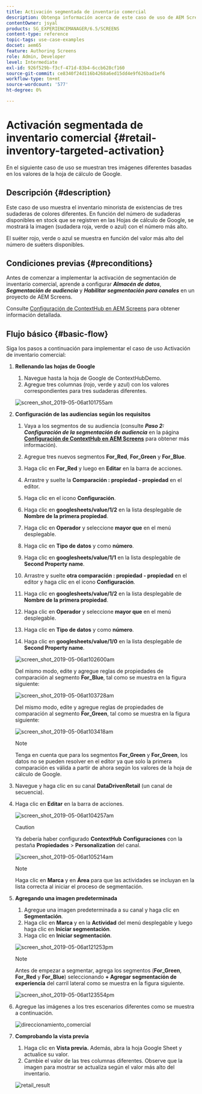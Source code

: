 ```yaml
---
title: Activación segmentada de inventario comercial
description: Obtenga información acerca de este caso de uso de AEM Screens que muestra el inventario de existencias minoristas de tres sudaderas de colores diferentes.
contentOwner: jsyal
products: SG_EXPERIENCEMANAGER/6.5/SCREENS
content-type: reference
topic-tags: use-case-examples
docset: aem65
feature: Authoring Screens
role: Admin, Developer
level: Intermediate
exl-id: 926f529b-f3cf-471d-83b4-6ccb628cf160
source-git-commit: ce8340f24d116b4268a6ed15dd4e9f626bad1ef6
workflow-type: tm+mt
source-wordcount: '577'
ht-degree: 0%

---
```


# Activación segmentada de inventario comercial {#retail-inventory-targeted-activation}

En el siguiente caso de uso se muestran tres imágenes diferentes basadas en los valores de la hoja de cálculo de Google.

## Descripción {#description}

Este caso de uso muestra el inventario minorista de existencias de tres sudaderas de colores diferentes. En función del número de sudaderas disponibles en stock que se registren en las Hojas de cálculo de Google, se mostrará la imagen (sudadera roja, verde o azul) con el número más alto.

El suéter rojo, verde o azul se muestra en función del valor más alto del número de suéters disponibles.

## Condiciones previas {#preconditions}

Antes de comenzar a implementar la activación de segmentación de inventario comercial, aprende a configurar ***Almacén de datos***, ***Segmentación de audiencia*** y ***Habilitar segmentación para canales*** en un proyecto de AEM Screens.

Consulte [Configuración de ContextHub en AEM Screens](configuring-context-hub.md) para obtener información detallada.

## Flujo básico {#basic-flow}

Siga los pasos a continuación para implementar el caso de uso Activación de inventario comercial:

1. **Rellenando las hojas de Google**

   1. Navegue hasta la hoja de Google de ContextHubDemo.
   1. Agregue tres columnas (rojo, verde y azul) con los valores correspondientes para tres sudaderas diferentes.

   ![screen_shot_2019-05-06at101755am](assets/screen_shot_2019-05-06at101755am.png)

1. **Configuración de las audiencias según los requisitos**

   1. Vaya a los segmentos de su audiencia (consulte ***Paso 2: Configuración de la segmentación de audiencia*** en la página **[Configuración de ContextHub en AEM Screens](configuring-context-hub.md)** para obtener más información).

   1. Agregue tres nuevos segmentos **For_Red**, **For_Green** y **For_Blue**.

   1. Haga clic en **For_Red** y luego en **Editar** en la barra de acciones.

   1. Arrastre y suelte la **Comparación : propiedad - propiedad** en el editor.
   1. Haga clic en el icono **Configuración**.
   1. Haga clic en **googlesheets/value/1/2** en la lista desplegable de **Nombre de la primera propiedad**.
   1. Haga clic en **Operador** y seleccione **mayor que** en el menú desplegable.
   1. Haga clic en **Tipo de datos** y como **número**.
   1. Haga clic en **googlesheets/value/1/1** en la lista desplegable de **Second Property name**.
   1. Arrastre y suelte **otra comparación : propiedad - propiedad** en el editor y haga clic en el icono **Configuración**.
   1. Haga clic en **googlesheets/value/1/2** en la lista desplegable de **Nombre de la primera propiedad**.
   1. Haga clic en **Operador** y seleccione **mayor que** en el menú desplegable.
   1. Haga clic en **Tipo de datos** y como **número**.
   1. Haga clic en **googlesheets/value/1/0** en la lista desplegable de **Second Property name**.

   ![screen_shot_2019-05-06at102600am](assets/screen_shot_2019-05-06at102600am.png)

   Del mismo modo, edite y agregue reglas de propiedades de comparación al segmento **For_Blue**, tal como se muestra en la figura siguiente:

   ![screen_shot_2019-05-06at103728am](assets/screen_shot_2019-05-06at103728am.png)

   Del mismo modo, edite y agregue reglas de propiedades de comparación al segmento **For_Green**, tal como se muestra en la figura siguiente:

   ![screen_shot_2019-05-06at103418am](assets/screen_shot_2019-05-06at103418am.png)

   >[!NOTE]
   >
   >Tenga en cuenta que para los segmentos **For_Green** y **For_Green**, los datos no se pueden resolver en el editor ya que solo la primera comparación es válida a partir de ahora según los valores de la hoja de cálculo de Google.

1. Navegue y haga clic en su canal **DataDrivenRetail** (un canal de secuencia).
1. Haga clic en **Editar** en la barra de acciones.

   ![screen_shot_2019-05-06at104257am](assets/screen_shot_2019-05-06at104257am.png)

   >[!CAUTION]
   >
   >Ya debería haber configurado **ContextHub** **Configuraciones** con la pestaña **Propiedades** > **Personalization** del canal.

   ![screen_shot_2019-05-06at105214am](assets/screen_shot_2019-05-06at105214am.png)

   >[!NOTE]
   >
   >Haga clic en **Marca** y en **Área** para que las actividades se incluyan en la lista correcta al iniciar el proceso de segmentación.

1. **Agregando una imagen predeterminada**

   1. Agregue una imagen predeterminada a su canal y haga clic en **Segmentación**.
   1. Haga clic en **Marca** y en la **Actividad** del menú desplegable y luego haga clic en **Iniciar segmentación**.
   1. Haga clic en **Iniciar segmentación**.

   ![screen_shot_2019-05-06at121253pm](assets/screen_shot_2019-05-06at121253pm.png)

   >[!NOTE]
   >
   >Antes de empezar a segmentar, agrega los segmentos (**For_Green**, **For_Red** y **For_Blue**) seleccionando **+ Agregar segmentación de experiencia** del carril lateral como se muestra en la figura siguiente.

   ![screen_shot_2019-05-06at123554pm](assets/screen_shot_2019-05-06at123554pm.png)

1. Agregue las imágenes a los tres escenarios diferentes como se muestra a continuación.

   ![direccionamiento_comercial](assets/retail_targeting.gif)

1. **Comprobando la vista previa**

   1. Haga clic en **Vista previa.** Además, abra la hoja Google Sheet y actualice su valor.
   1. Cambie el valor de las tres columnas diferentes. Observe que la imagen para mostrar se actualiza según el valor más alto del inventario.

   ![retail_result](assets/retail_result.gif)

